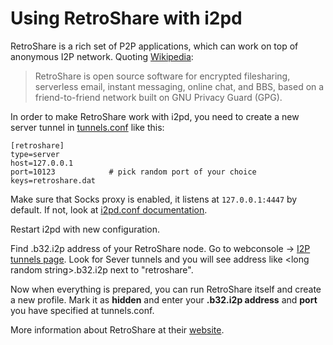 Using RetroShare with i2pd
==========================

RetroShare is a rich set of P2P applications, which can work on top of anonymous I2P network.
Quoting [Wikipedia](https://en.wikipedia.org/wiki/RetroShare):

> RetroShare is open source software for encrypted filesharing, serverless email, instant messaging, online chat, and BBS, based on a friend-to-friend network built on GNU Privacy Guard (GPG).

In order to make RetroShare work with i2pd, you need to create a new server tunnel in [tunnels.conf](../user-guide/tunnels.md) like this: 

    [retroshare]  
    type=server  
    host=127.0.0.1  
    port=10123            # pick random port of your choice 
    keys=retroshare.dat  

Make sure that Socks proxy is enabled, it listens at ``127.0.0.1:4447`` by default. If not, look at [i2pd.conf documentation](../user-guide/configuration.md).

Restart i2pd with new configuration. 

Find .b32.i2p address of your RetroShare node.
Go to webconsole -> [I2P tunnels page](http://127.0.0.1:7070/?page=i2p_tunnels). Look for Sever tunnels and you will see address like \<long random string\>.b32.i2p next to "retroshare".

Now when everything is prepared, you can run RetroShare itself and create a new profile.
Mark it as **hidden** and enter your **.b32.i2p address** and **port** you have specified at tunnels.conf.

More information about RetroShare at their [website](http://retroshare.cc).
